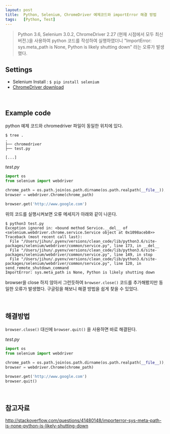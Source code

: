 ```yaml
---
layout: post
title:  Python, Selenium, ChromeDriver 예제코드와 importError 해결 방법
tags:   [Python, Test]
---
```


> Python 3.6, Selenium 3.0.2, ChromeDriver 2.27 (현재 시점에서 모두 최신 버전.)을 사용하여 python 코드를 작성하여 실행하였더니 "ImportError: sys.meta_path is None, Python is likely shutting down" 라는 오류가 발생했다.  

## Settings  

- Selenium Install : `$ pip install selenium`  
- [ChromeDriver download](https://sites.google.com/a/chromium.org/chromedriver/downloads)  

<br/>  

## Example code  

python 예제 코드와 chromedriver 파일이 동일한 위치에 있다.  

```
$ tree .
.
├── chromedriver
├── test.py

[...]
```   


_test.py_  

```python
import os
from selenium import webdriver

chrome_path = os.path.join(os.path.dirname(os.path.realpath(__file__)), 'chromedriver')
browser = webdriver.Chrome(chrome_path)

browser.get('http://www.google.com')
```  

위의 코드를 실행시켜보면 오류 메세지가 아래와 같이 나온다.   

```
$ python3 test.py
Exception ignored in: <bound method Service.__del__ of <selenium.webdriver.chrome.service.Service object at 0x1098aceb8>>
Traceback (most recent call last):
  File "/Users/jihun/.pyenv/versions/clean_code/lib/python3.6/site-packages/selenium/webdriver/common/service.py", line 173, in __del__
  File "/Users/jihun/.pyenv/versions/clean_code/lib/python3.6/site-packages/selenium/webdriver/common/service.py", line 149, in stop
  File "/Users/jihun/.pyenv/versions/clean_code/lib/python3.6/site-packages/selenium/webdriver/common/service.py", line 120, in send_remote_shutdown_command
ImportError: sys.meta_path is None, Python is likely shutting down
```   

browser을 close 하지 않아서 그런듯하여 `browser.close()` 코드를 추가해봤지만 동일한 오류가 발생했다. 구글링을 해보니 해결 방법을 쉽게 찾을 수 있었다.  

<br/>  

## 해결방법  

`browser.close()` 대신에 `browser.quit()` 을 사용하면 바로 해결된다.    

_test.py_  

```python
import os
from selenium import webdriver

chrome_path = os.path.join(os.path.dirname(os.path.realpath(__file__)), 'chromedriver')
browser = webdriver.Chrome(chrome_path)

browser.get('http://www.google.com')
browser.quit()
```  

<br/>  

## 참고자료  

<http://stackoverflow.com/questions/41480148/importerror-sys-meta-path-is-none-python-is-likely-shutting-down>
